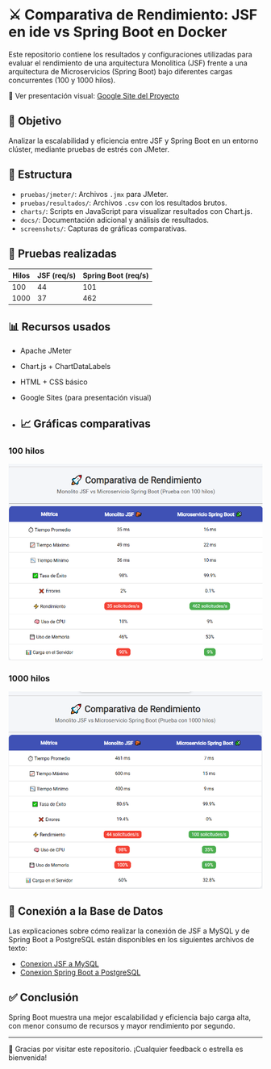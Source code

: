 # ⚔️ Comparativa de Rendimiento: JSF en ide vs Spring Boot en Docker

Este repositorio contiene los resultados y configuraciones utilizadas para evaluar el rendimiento de una arquitectura Monolítica (JSF) frente a una arquitectura de Microservicios (Spring Boot) bajo diferentes cargas concurrentes (100 y 1000 hilos).

🔗 Ver presentación visual: [Google Site del Proyecto](https://sites.google.com/view/jsfspring/inicio)

## 📌 Objetivo

Analizar la escalabilidad y eficiencia entre JSF y Spring Boot en un entorno clúster, mediante pruebas de estrés con JMeter.

## 🔧 Estructura

- `pruebas/jmeter/`: Archivos `.jmx` para JMeter.
- `pruebas/resultados/`: Archivos `.csv` con los resultados brutos.
- `charts/`: Scripts en JavaScript para visualizar resultados con Chart.js.
- `docs/`: Documentación adicional y análisis de resultados.
- `screenshots/`: Capturas de gráficas comparativas.

## 🧪 Pruebas realizadas

| Hilos | JSF (req/s) | Spring Boot (req/s) |
|-------|-------------|---------------------|
| 100   | 44          | 101                 |
| 1000  | 37          | 462                 |

## 📊 Recursos usados

- Apache JMeter
- Chart.js + ChartDataLabels
- HTML + CSS básico
- Google Sites (para presentación visual)

- ## 📈 Gráficas comparativas

### 100 hilos

![Comparativa 100 hilos](comparativa_100.png)

### 1000 hilos

![Comparativa 1000 hilos](comparativa_1000.png)

## 🔌 Conexión a la Base de Datos

Las explicaciones sobre cómo realizar la conexión de JSF a MySQL y de Spring Boot a PostgreSQL están disponibles en los siguientes archivos de texto:

- [Conexion JSF a MySQL](docs/conexion_jsf_mysql.txt)
- [Conexion Spring Boot a PostgreSQL](docs/conexion_spring_postgresql.txt)

## ✅ Conclusión

Spring Boot muestra una mejor escalabilidad y eficiencia bajo carga alta, con menor consumo de recursos y mayor rendimiento por segundo.

---


🙌 Gracias por visitar este repositorio. ¡Cualquier feedback o estrella es bienvenida!

